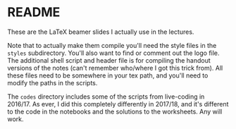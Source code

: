 # README

These are the LaTeX beamer slides I actually use in the lectures.

Note that to actually make them compile you'll need the style files in the
`styles` subdirectory. You'll also want to find or comment out the logo file.
The additional shell script and header file is for compiling the handout
versions of the notes (can't remember who/where I got this trick from). All
these files need to be somewhere in your tex path, and you'll need to modify
the paths in the scripts.

The `codes` directory includes some of the scripts from live-coding in 2016/17.
As ever, I did this completely differently in 2017/18, and it's different to the
code in the notebooks and the solutions to the worksheets. Any will work.
